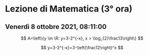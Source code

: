 # Lezione di Matematica (3° ora) 
## Venerdì 8 ottobre 2021, 08:11:00

$$
A=\left\{y 	\in  	\R: y=3-2^{-x}, x > \log_{2}\frac13\right\}
$$



$$
y=3-2^{-x}=3-\left(\frac12\right)^x
$$


<!--stackedit_data:
eyJoaXN0b3J5IjpbMTE2Mjk3MDk0LC05Nzg0NDE4MTRdfQ==
-->